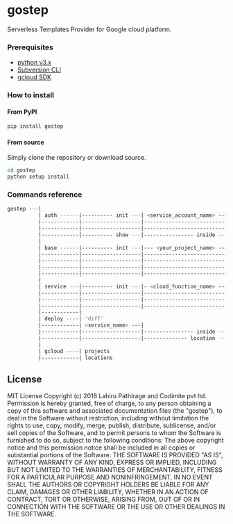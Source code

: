 # gostep
Serverless Templates Provider for Google cloud platform.

### Prerequisites

* [python v3.x](https://www.python.org/downloads/)
* [Subversion CLI](https://subversion.apache.org/packages.html)
* [gcloud SDK](https://cloud.google.com/sdk)


### How to install

#### From PyPI
```bash
pip install gostep
```

#### From source
Simply clone the repository or download source.
```bash
cd gostep
python setup install
```

### Commands reference

```bash
gostep ---|
          | auth ------|---------- init ---| <service_account_name> ---|
          |------------|-------------------|---------------------------| inside ------------| <workspace_dir>
          |------------|-------------------|---------------------------| diplayname --------| <account_diplayname>
          |------------|---------- show ---|---------------- inside ---| <workspace_dir>
          |
          | base ------|---------- init ---|--- <your_project_name> ---|
          |------------|-------------------|---------------------------| location ----------| <gcloud_location_id>
          |------------|-------------------|---------------------------| inside ------------| <workspace_dir>
          |------------|-------------------|---------------------------| verison -----------| <yourr_project_version>
          |------------|-------------------|---------------------------| explains ----------| <description>
          |
          | service ---|---------- init ---|- <cloud_function_name> ---| inside ------------| <workspace_dir>
          |------------|-------------------|---------------------------| location ----------| <gcloud_location_id>
          |------------|-------------------|---------------------------| env ---------------| <runtime_environment> 
          |------------|-------------------|---------------------------| explains ----------| <description>
          |------------| 
          | deploy ----| 'diff'
          |------------| <service_name> ---|
          |------------|-------------------|---------------- inside ---| <workspace_dir>
          |------------|-------------------|-------------- location ---| <gcloud_location_id>
          |
          | gcloud ----| projects
          |------------| locations
```

## License
MIT License
Copyright (c) 2018 Lahiru Pathirage and Codimite pvt ltd.
Permission is hereby granted, free of charge, to any person obtaining a copy
of this software and associated documentation files (the "gostep"), to deal
in the Software without restriction, including without limitation the rights
to use, copy, modify, merge, publish, distribute, sublicense, and/or sell
copies of the Software, and to permit persons to whom the Software is
furnished to do so, subject to the following conditions:
The above copyright notice and this permission notice shall be included in all
copies or substantial portions of the Software.
THE SOFTWARE IS PROVIDED "AS IS", WITHOUT WARRANTY OF ANY KIND, EXPRESS OR
IMPLIED, INCLUDING BUT NOT LIMITED TO THE WARRANTIES OF MERCHANTABILITY,
FITNESS FOR A PARTICULAR PURPOSE AND NONINFRINGEMENT. IN NO EVENT SHALL THE
AUTHORS OR COPYRIGHT HOLDERS BE LIABLE FOR ANY CLAIM, DAMAGES OR OTHER
LIABILITY, WHETHER IN AN ACTION OF CONTRACT, TORT OR OTHERWISE, ARISING FROM,
OUT OF OR IN CONNECTION WITH THE SOFTWARE OR THE USE OR OTHER DEALINGS IN THE
SOFTWARE.